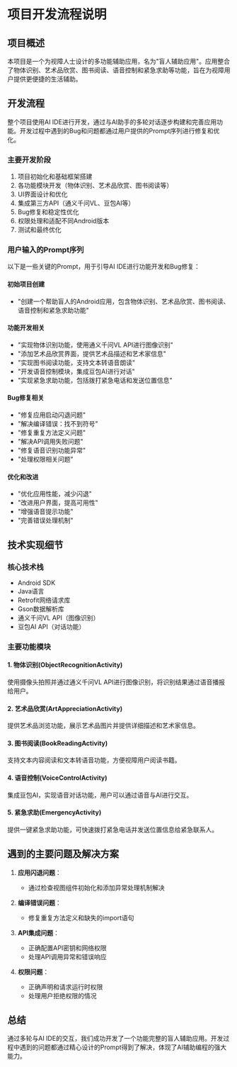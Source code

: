 # 项目开发流程说明

## 项目概述

本项目是一个为视障人士设计的多功能辅助应用，名为"盲人辅助应用"。应用整合了物体识别、艺术品欣赏、图书阅读、语音控制和紧急求助等功能，旨在为视障用户提供更便捷的生活辅助。

## 开发流程

整个项目使用AI IDE进行开发，通过与AI助手的多轮对话逐步构建和完善应用功能。开发过程中遇到的Bug和问题都通过用户提供的Prompt序列进行修复和优化。

### 主要开发阶段

1. 项目初始化和基础框架搭建
2. 各功能模块开发（物体识别、艺术品欣赏、图书阅读等）
3. UI界面设计和优化
4. 集成第三方API（通义千问VL、豆包AI等）
5. Bug修复和稳定性优化
6. 权限处理和适配不同Android版本
7. 测试和最终优化

### 用户输入的Prompt序列

以下是一些关键的Prompt，用于引导AI IDE进行功能开发和Bug修复：

#### 初始项目创建
- "创建一个帮助盲人的Android应用，包含物体识别、艺术品欣赏、图书阅读、语音控制和紧急求助功能"

#### 功能开发相关
- "实现物体识别功能，使用通义千问VL API进行图像识别"
- "添加艺术品欣赏界面，提供艺术品描述和艺术家信息"
- "实现图书阅读功能，支持文本转语音朗读"
- "开发语音控制模块，集成豆包AI进行对话"
- "实现紧急求助功能，包括拨打紧急电话和发送位置信息"

#### Bug修复相关
- "修复应用启动闪退问题"
- "解决编译错误：找不到符号"
- "修复重复方法定义问题"
- "解决API调用失败问题"
- "修复语音识别功能异常"
- "处理权限相关问题"

#### 优化和改进
- "优化应用性能，减少闪退"
- "改进用户界面，提高可用性"
- "增强语音提示功能"
- "完善错误处理机制"

## 技术实现细节

### 核心技术栈
- Android SDK
- Java语言
- Retrofit网络请求库
- Gson数据解析库
- 通义千问VL API（图像识别）
- 豆包AI API（对话功能）

### 主要功能模块

#### 1. 物体识别(ObjectRecognitionActivity)
使用摄像头拍照并通过通义千问VL API进行图像识别，将识别结果通过语音播报给用户。

#### 2. 艺术品欣赏(ArtAppreciationActivity)
提供艺术品浏览功能，展示艺术品图片并提供详细描述和艺术家信息。

#### 3. 图书阅读(BookReadingActivity)
支持文本内容阅读和文本转语音功能，方便视障用户阅读书籍。

#### 4. 语音控制(VoiceControlActivity)
集成豆包AI，实现语音对话功能，用户可以通过语音与AI进行交互。

#### 5. 紧急求助(EmergencyActivity)
提供一键紧急求助功能，可快速拨打紧急电话并发送位置信息给紧急联系人。

## 遇到的主要问题及解决方案

1. **应用闪退问题**：
   - 通过检查视图组件初始化和添加异常处理机制解决

2. **编译错误问题**：
   - 修复重复方法定义和缺失的import语句

3. **API集成问题**：
   - 正确配置API密钥和网络权限
   - 处理API调用异常和错误响应

4. **权限问题**：
   - 正确声明和请求运行时权限
   - 处理用户拒绝权限的情况

## 总结

通过多轮与AI IDE的交互，我们成功开发了一个功能完整的盲人辅助应用。开发过程中遇到的问题都通过精心设计的Prompt得到了解决，体现了AI辅助编程的强大能力。